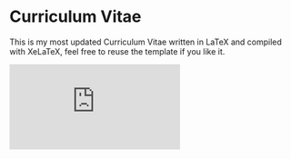 # Curriculum Vitae

This is my most updated Curriculum Vitae written in LaTeX and compiled with XeLaTeX, feel free to reuse the template if you like it.

![alt text](https://gamante91.github.io/cv/GiacomoAmante.pdf)
